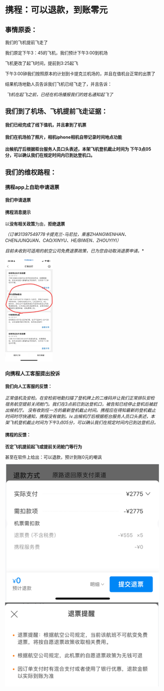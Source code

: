 # 携程：可以退款，到账零元

## 事情原委：

我们的飞机提前飞走了

我们原定下午3：45的飞机，我们预计下午3:00到机场

飞机更改了起飞时间，提前到3:25起飞

下午3:00钟我们按照原本的计划到卡提克兰机场的，并且在值机台正常的出票了

结果机场地勤人员告诉我们飞机已经飞走了，并且告诉：

​			*飞机在起飞之前，已经在机场播报我们的姓名通知起飞了*

## 我们到了机场、飞机提前飞走证据：

#### 我们已经完成了线下值机，并且拿到了机票

#### 我们在机场拍了照片，相机iphone相机自带记录时间地点功能

#### 出候机厅后根据柜台服务人员口头表述，本架飞机登机截止时间为         下午3点05分，可以确认我们在规定时间内已到达登机口。

## 我们的维权路程：

### 携程app上自助申请退票

#### 我们申请退票

#### 携程消息提示

以**没有相关政策**为由，**拒绝退票**

*（订单31397549778卡提克兰-马尼拉，乘客ZHANGWENHAN、CHENJUNQUAN、CAO/XINYU、HE/BIWEN、ZHOUYIYI）*

*目前未收到可适用的航空公司免费退票政策，已为您自动取消退票申请。**

<img src="./img/b3ea0c76509ea66607cb9cb5c5a2709.jpg" alt="b3ea0c76509ea66607cb9cb5c5a2709" style="zoom:33%;" />

### 向携程人工客服提出投诉

#### 我们向人工客服的反馈：

*正常值机及安检。在安检前地勤扫描了登机牌上的二维码并让我们正常排队安检*
*宿务航空提前关闭舱门。我们在3点前已到达登机口，被告知已经停止登机后被赶出候机厅。*
*没有收到任一方的最新登机截止时间。携程应在得知最新的登机截止时间时尽快通知，携程没有做到。iv.出候机厅后根据柜台服务人员口头表述，本架飞机登机截止时间为下午3点05分，可以确认我们在规定时间内已到达登机日。*

#### 携程的反馈：

**否定飞机提前起飞或提前关闭舱门等行为**

甚至在软件上给出：可以退款，预计到账0元的嘲讽

<img src="./img/26f65de29765d354248c8bc0bd81f8f.png" alt="26f65de29765d354248c8bc0bd81f8f" style="zoom: 67%;" /><img src="./img/7c92a5ff9fb66db53055ba46b2669f2.png" alt="7c92a5ff9fb66db53055ba46b2669f2" style="zoom: 67%;" />



